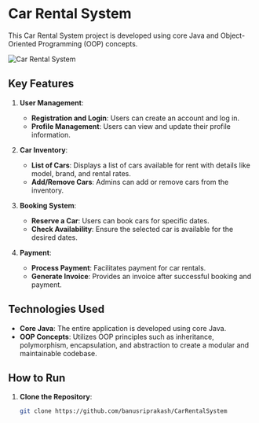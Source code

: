 # Car Rental System

This Car Rental System project is developed using core Java and Object-Oriented Programming (OOP) concepts.

![Car Rental System](https://github.com/banusriprakash/CarRentalSystem/blob/main/CarRentalSystem/image.png)

## Key Features

1. **User Management**:
   - **Registration and Login**: Users can create an account and log in.
   - **Profile Management**: Users can view and update their profile information.

2. **Car Inventory**:
   - **List of Cars**: Displays a list of cars available for rent with details like model, brand, and rental rates.
   - **Add/Remove Cars**: Admins can add or remove cars from the inventory.

3. **Booking System**:
   - **Reserve a Car**: Users can book cars for specific dates.
   - **Check Availability**: Ensure the selected car is available for the desired dates.

4. **Payment**:
   - **Process Payment**: Facilitates payment for car rentals.
   - **Generate Invoice**: Provides an invoice after successful booking and payment.

## Technologies Used

- **Core Java**: The entire application is developed using core Java.
- **OOP Concepts**: Utilizes OOP principles such as inheritance, polymorphism, encapsulation, and abstraction to create a modular and maintainable codebase.

## How to Run

1. **Clone the Repository**:
   ```bash
   git clone https://github.com/banusriprakash/CarRentalSystem
